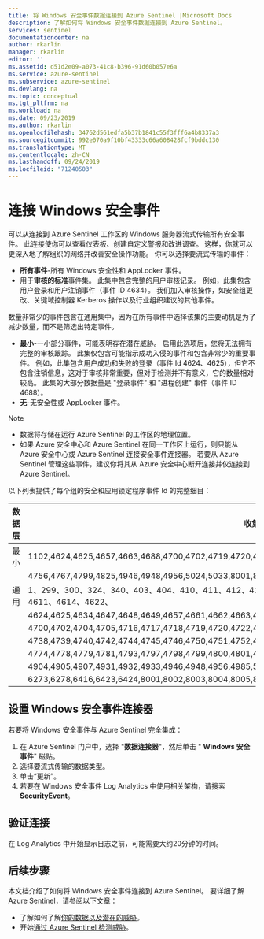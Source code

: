 ```yaml
---
title: 将 Windows 安全事件数据连接到 Azure Sentinel |Microsoft Docs
description: 了解如何将 Windows 安全事件数据连接到 Azure Sentinel。
services: sentinel
documentationcenter: na
author: rkarlin
manager: rkarlin
editor: ''
ms.assetid: d51d2e09-a073-41c8-b396-91d60b057e6a
ms.service: azure-sentinel
ms.subservice: azure-sentinel
ms.devlang: na
ms.topic: conceptual
ms.tgt_pltfrm: na
ms.workload: na
ms.date: 09/23/2019
ms.author: rkarlin
ms.openlocfilehash: 34762d561edfa5b37b1841c55f3fff6a4b8337a3
ms.sourcegitcommit: 992e070a9f10bf43333c66a608428fcf9bddc130
ms.translationtype: MT
ms.contentlocale: zh-CN
ms.lasthandoff: 09/24/2019
ms.locfileid: "71240503"
---
```

# <a name="connect-windows-security-events"></a>连接 Windows 安全事件 



可以从连接到 Azure Sentinel 工作区的 Windows 服务器流式传输所有安全事件。 此连接使你可以查看仪表板、创建自定义警报和改进调查。 这样，你就可以更深入地了解组织的网络并改善安全操作功能。  你可以选择要流式传输的事件：

- **所有事件**-所有 Windows 安全性和 AppLocker 事件。
- 用于**审核的标准**事件集。 此集中包含完整的用户审核记录。 例如，此集包含用户登录和用户注销事件（事件 ID 4634）。 我们加入审核操作，如安全组更改、关键域控制器 Kerberos 操作以及行业组织建议的其他事件。

数量非常少的事件包含在通用集中，因为在所有事件中选择该集的主要动机是为了减少数量，而不是筛选出特定事件。
- **最小**-一小部分事件，可能表明存在潜在威胁。 启用此选项后，您将无法拥有完整的审核跟踪。  此集仅包含可能指示成功入侵的事件和包含非常少的重要事件。 例如，此集包含用户成功和失败的登录（事件 Id 4624、4625），但它不包含注销信息，这对于审核非常重要，但对于检测并不有意义，它的数量相对较高。 此集的大部分数据量是 "登录事件" 和 "进程创建" 事件（事件 ID 4688）。
- **无**-无安全性或 AppLocker 事件。

> [!NOTE]
> 
> - 数据将存储在运行 Azure Sentinel 的工作区的地理位置。
> - 如果 Azure 安全中心和 Azure Sentinel 在同一工作区上运行，则只能从 Azure 安全中心或 Azure Sentinel 连接安全事件连接器。 若要从 Azure Sentinel 管理这些事件，建议你将其从 Azure 安全中心断开连接并仅连接到 Azure Sentinel。


以下列表提供了每个组的安全和应用锁定程序事件 Id 的完整细目：

| 数据层 | 收集的事件指示器 |
| --- | --- |
| 最小 | 1102,4624,4625,4657,4663,4688,4700,4702,4719,4720,4722,4723,4724,4727,4728,4732,4735,4737,4739,4740,4754,4755, |
| | 4756,4767,4799,4825,4946,4948,4956,5024,5033,8001,8002,8003,8004,8005,8006,8007,8222 |
| 通用 | 1、299、300、324、340、403、404、410、411、412、413、431、500、501、1100、1102、1107、1108、4608、4610、4611、4614、4622、 |
| |  4624,4625,4634,4647,4648,4649,4657,4661,4662,4663,4665,4666,4667,4688,4670,4672,4673,4674,4675,4689,4697, |
| | 4700,4702,4704,4705,4716,4717,4718,4719,4720,4722,4723,4724,4725,4726,4727,4728,4729,4733,4732,4735,4737, |
| | 4738,4739,4740,4742,4744,4745,4746,4750,4751,4752,4754,4755,4756,4757,4760,4761,4762,4764,4767,4768,4771, |
| | 4774,4778,4779,4781,4793,4797,4798,4799,4800,4801,4802,4803,4825,4826,4870,4886,4887,4888,4893,4898,4902, |
| | 4904,4905,4907,4931,4932,4933,4946,4948,4956,4985,5024,5033,5059,5136,5137,5140,5145,5632,6144,6145,6272, |
| | 6273,6278,6416,6423,6424,8001,8002,8003,8004,8005,8006,8007,8222,26401,30004 |

## <a name="set-up-the-windows-security-events-connector"></a>设置 Windows 安全事件连接器

若要将 Windows 安全事件与 Azure Sentinel 完全集成：

1. 在 Azure Sentinel 门户中，选择 "**数据连接器**"，然后单击 " **Windows 安全事件**" 磁贴。 
1. 选择要流式传输的数据类型。
1. 单击“更新”。
6. 若要在 Windows 安全事件 Log Analytics 中使用相关架构，请搜索**SecurityEvent**。

## <a name="validate-connectivity"></a>验证连接

在 Log Analytics 中开始显示日志之前，可能需要大约20分钟的时间。 



## <a name="next-steps"></a>后续步骤
本文档介绍了如何将 Windows 安全事件连接到 Azure Sentinel。 要详细了解 Azure Sentinel，请参阅以下文章：
- 了解如何了解[你的数据以及潜在的威胁](quickstart-get-visibility.md)。
- 开始[通过 Azure Sentinel 检测威胁](tutorial-detect-threats-built-in.md)。

